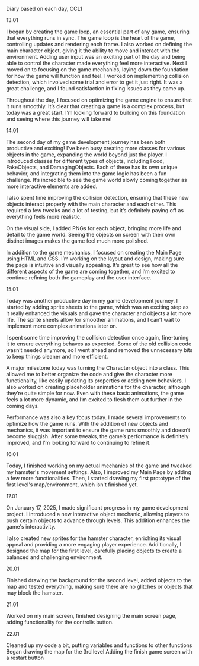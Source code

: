 Diary based on each day, CCL1


13.01 

I began by creating the game loop, an essential part of any game, ensuring that everything runs in sync. The game loop is the heart of the game, controlling updates and rendering each frame. I also worked on defining the main character object, giving it the ability to move and interact with the environment. Adding user input was an exciting part of the day and being able to control the character made everything feel more interactive. Next I moved on to focusing on the game mechanics, laying down the foundation for how the game will function and feel. I worked on implementing collision detection, which involved some trial and error to get it just right. It was a great challenge, and I found satisfaction in fixing issues as they came up.

Throughout the day, I focused on optimizing the game engine to ensure that it runs smoothly. It’s clear that creating a game is a complex process, but today was a great start. I’m looking forward to building on this foundation and seeing where this journey will take me!


14.01 

The second day of my game development journey has been both productive and exciting! I’ve been busy creating more classes for various objects in the game, expanding the world beyond just the player. I introduced classes for different types of objects, including Food, FakeObjects, and DamagingObjects. Each of these has its own unique behavior, and integrating them into the game logic has been a fun challenge. It’s incredible to see the game world slowly coming together as more interactive elements are added.

I also spent time improving the collision detection, ensuring that these new objects interact properly with the main character and each other. This required a few tweaks and a lot of testing, but it’s definitely paying off as everything feels more realistic.

On the visual side, I added PNGs for each object, bringing more life and detail to the game world. Seeing the objects on screen with their own distinct images makes the game feel much more polished.

In addition to the game mechanics, I focused on creating the Main Page using HTML and CSS. I’m working on the layout and design, making sure the page is intuitive and visually appealing. It’s great to see how all the different aspects of the game are coming together, and I’m excited to continue refining both the gameplay and the user interface.


15.01 

Today was another productive day in my game development journey. I started by adding sprite sheets to the game, which was an exciting step as it really enhanced the visuals and gave the character and objects a lot more life. The sprite sheets allow for smoother animations, and I can’t wait to implement more complex animations later on.

I spent some time improving the collision detection once again, fine-tuning it to ensure everything behaves as expected. Some of the old collision code wasn’t needed anymore, so I went ahead and removed the unnecessary bits to keep things cleaner and more efficient.

A major milestone today was turning the Character object into a class. This allowed me to better organize the code and give the character more functionality, like easily updating its properties or adding new behaviors. I also worked on creating placeholder animations for the character, although they’re quite simple for now. Even with these basic animations, the game feels a lot more dynamic, and I’m excited to flesh them out further in the coming days.

Performance was also a key focus today. I made several improvements to optimize how the game runs. With the addition of new objects and mechanics, it was important to ensure the game runs smoothly and doesn’t become sluggish. After some tweaks, the game’s performance is definitely improved, and I’m looking forward to continuing to refine it.

16.01

Today, I finished working on my actual mechanics of the game and tweaked my hamster's movement settings. Also, I improved my Main Page by adding a few more functionalities. Then, I started drawing my first prototype of the first level's map/environment, which isn't finished yet.

17.01

On January 17, 2025, I made significant progress in my game development project. I introduced a new interactive object mechanic, allowing players to push certain objects to advance through levels. This addition enhances the game's interactivity.

I also created new sprites for the hamster character, enriching its visual appeal and providing a more engaging player experience. Additionally, I designed the map for the first level, carefully placing objects to create a balanced and challenging environment.


20.01

Finished drawing the background for the second level, added objects to the map and tested everything, making sure there are no glitches or objects that may block the hamster.

21.01

Worked on my main screen, finished designing the main screen page, adding functionality for the controlls button. 

22.01

Cleaned up my code a bit, putting variables and functions to other functions
Began drawing the map for the 3rd level
Adding the finish game screen with a restart button
